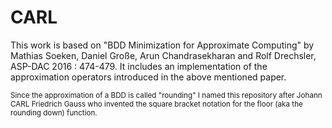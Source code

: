 # CARL
This work is based on "BDD Minimization for Approximate Computing" by Mathias Soeken, Daniel Große, Arun Chandrasekharan and Rolf Drechsler, ASP-DAC 2016 : 474-479. It includes an implementation of the approximation operators introduced in the above mentioned paper.

<sub>
Since the approximation of a BDD is called "rounding" I named this repository after Johann CARL Friedrich Gauss who invented the square bracket notation for the floor (aka the rounding down) function.
</sub>
